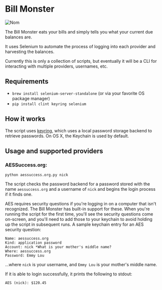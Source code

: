 # Bill Monster

![Nom](http://i.imgur.com/kYSmu.png)

The Bill Monster eats your bills and simply tells you what your current due balances are.

It uses Selenium to automate the process of logging into each provider and harvesting
the balances.

Currently this is only a collection of scripts, but eventually it will be a CLI for interacting
with multiple providers, usernames, etc.

## Requirements

- `brew install selenium-server-standalone` (or via your favorite OS package manager)
- `pip install clint keyring selenium`

## How it works

The script uses [keyring](http://pypi.python.org/pypi/keyring/), which uses a
local password storage backend to retrieve passwords. On OS X, the Keychain is used by default.

## Usage and supported providers

### AESSuccess.org:

    python aessuccess.org.py nick

The script checks the password backend for a password stored with the name
`aessuccess.org` and a username of `nick` and begins the login process if it finds one.

AES requires security questions if you're logging in on a computer that isn't recognized.
The Bill Monster has built-in support for these. When you're running the script for the first
time, you'll see the security questions come on-screen, and you'll need to add those to your
keychain to avoid holding up the script in subsequent runs. A sample keychain entry for an AES
security question:

    Name: aessuccess.org
    Kind: application password
    Account: nick *What is your mother's middle name?
    Where: aessuccess.org
    Password: Emmy Lou

...where `nick` is your username, and `Emmy Lou` is your mother's middle name.

If it is able to login successfully, it prints the following to stdout:

    AES (nick): $120.45
